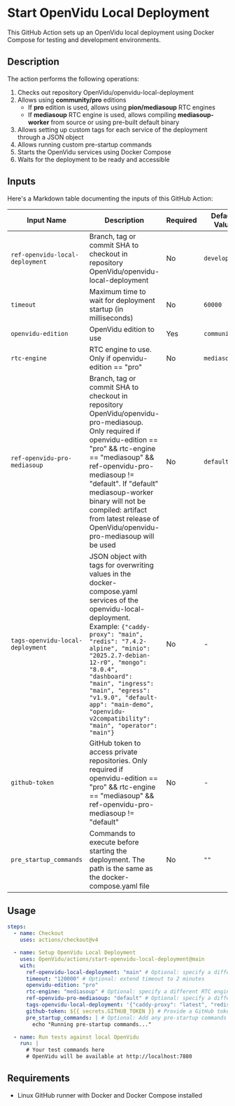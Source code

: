 # Start OpenVidu Local Deployment

This GitHub Action sets up an OpenVidu local deployment using Docker Compose for testing and development environments.

## Description

The action performs the following operations:

1. Checks out repository OpenVidu/openvidu-local-deployment
2. Allows using **community/pro** editions
   - If **pro** edition is used, allows using **pion/mediasoup** RTC engines
   - If **mediasoup** RTC engine is used, allows compiling **mediasoup-worker** from source or using pre-built default binary
3. Allows setting up custom tags for each service of the deployment through a JSON object
4. Allows running custom pre-startup commands
5. Starts the OpenVidu services using Docker Compose
6. Waits for the deployment to be ready and accessible

## Inputs

Here's a Markdown table documenting the inputs of this GitHub Action:

| Input Name | Description | Required | Default Value |
|------------|-------------|----------|---------------|
| `ref-openvidu-local-deployment` | Branch, tag or commit SHA to checkout in repository OpenVidu/openvidu-local-deployment | No | `development` |
| `timeout` | Maximum time to wait for deployment startup (in milliseconds) | No | `60000` |
| `openvidu-edition` | OpenVidu edition to use | Yes | `community` |
| `rtc-engine` | RTC engine to use. Only if openvidu-edition == "pro" | No | `mediasoup` |
| `ref-openvidu-pro-mediasoup` | Branch, tag or commit SHA to checkout in repository OpenVidu/openvidu-pro-mediasoup. Only required if openvidu-edition == "pro" && rtc-engine == "mediasoup" && ref-openvidu-pro-mediasoup != "default". If "default" mediasoup-worker binary will not be compiled: artifact from latest release of OpenVidu/openvidu-pro-mediasoup will be used | No | `default` |
| `tags-openvidu-local-deployment` | JSON object with tags for overwriting values in the docker-compose.yaml services of the openvidu-local-deployment. Example: `{"caddy-proxy": "main", "redis": "7.4.2-alpine", "minio": "2025.2.7-debian-12-r0", "mongo": "8.0.4", "dashboard": "main", "ingress": "main", "egress": "v1.9.0", "default-app": "main-demo", "openvidu-v2compatibility": "main", "operator": "main"}` | No | - |
| `github-token` | GitHub token to access private repositories. Only required if openvidu-edition == "pro" && rtc-engine == "mediasoup" && ref-openvidu-pro-mediasoup != "default" | No | - |
| `pre_startup_commands` | Commands to execute before starting the deployment. The path is the same as the docker-compose.yaml file | No | `""` |

## Usage

```yaml
steps:
  - name: Checkout
    uses: actions/checkout@v4

  - name: Setup OpenVidu Local Deployment
    uses: OpenVidu/actions/start-openvidu-local-deployment@main
    with:
      ref-openvidu-local-deployment: "main" # Optional: specify a different branch for OpenVidu/openvidu-local-deployment
      timeout: "120000" # Optional: extend timeout to 2 minutes
      openvidu-edition: "pro"
      rtc-engine: "mediasoup" # Optional: specify a different RTC engine
      ref-openvidu-pro-mediasoup: "default" # Optional: specify a different branch for OpenVidu/openvidu-pro-mediasoup
      tags-openvidu-local-deployment: '{"caddy-proxy": "latest", "redis": "latest", "minio": "latest"}' # Optional: specify custom tags for services
      github-token: ${{ secrets.GITHUB_TOKEN }} # Provide a GitHub token if accessing private repositories
      pre_startup_commands: | # Optional: Add any pre-startup commands here
        echo "Running pre-startup commands..."

  - name: Run tests against local OpenVidu
    run: |
      # Your test commands here
      # OpenVidu will be available at http://localhost:7880
```

## Requirements

- Linux GitHub runner with Docker and Docker Compose installed

